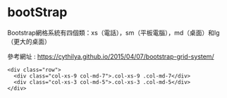 bootStrap 
===========

Bootstrap網格系統有四個類：xs（電話），sm（平板電腦），md（桌面）和lg（更大的桌面）

參考網址 : https://cythilya.github.io/2015/04/07/bootstrap-grid-system/

```
<div class="row">
  <div class="col-xs-9 col-md-7">.col-xs-9 .col-md-7</div>
  <div class="col-xs-3 col-md-5">.col-xs-3 .col-md-5</div>
</div>
```
